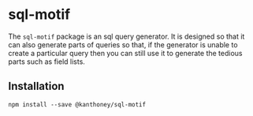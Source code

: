 # sql-motif

The `sql-motif` package is an sql query generator. It is designed so that it can also generate parts of queries so that, if the generator is unable to create a particular query
then you can still use it to generate the tedious parts such as field lists.

## Installation

```
npm install --save @kanthoney/sql-motif
```
